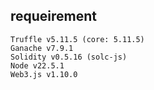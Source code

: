 ## requeirement
```
Truffle v5.11.5 (core: 5.11.5)
Ganache v7.9.1
Solidity v0.5.16 (solc-js)
Node v22.5.1
Web3.js v1.10.0
```